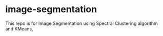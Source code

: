 # image-segmentation
This repo is for Image Segmentation using Spectral Clustering algorithm and KMeans.
